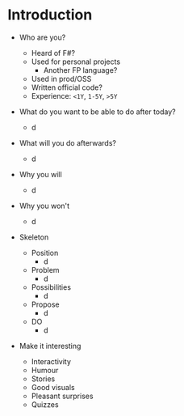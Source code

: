 Introduction
===========

- Who are you?
  - Heard of F#?
  - Used for personal projects
    - Another FP language?
  - Used in prod/OSS
  - Written official code?
  - Experience: `<1Y`, `1-5Y`, `>5Y`


- What do you want to be able to do after today?
  - d


- What will you do afterwards?
  - d
- Why you will
  - d
- Why you won't
  - d


- Skeleton
  - Position
    - d
  - Problem
    - d
  - Possibilities
    - d
  - Propose
    - d
  - DO
    - d


- Make it interesting
  - Interactivity
  - Humour
  - Stories
  - Good visuals
  - Pleasant surprises
  - Quizzes
